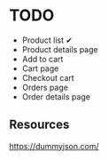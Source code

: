 # TODO
- Product list ✔
- Product details page
- Add to cart
- Cart page
- Checkout cart
- Orders page
- Order details page


## Resources
https://dummyjson.com/